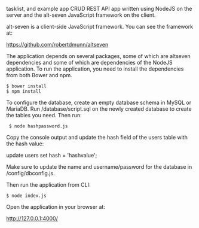 tasklist, and example app CRUD REST API app written using NodeJS on the server and the alt-seven JavaScript framework on the client.

alt-seven is a client-side JavaScript framework. You can see the framework at:

https://github.com/robertdmunn/altseven

The application depends on several packages, some of which are altseven dependencies and some of which are dependencies of the NodeJS application. To run the application, you need to install the dependencies from both Bower and npm.

    $ bower install
    $ npm install

To configure the database, create an empty database schema in MySQL or MariaDB. Run /database/script.sql on the newly created database to create the tables you need. Then run:

     $ node hashpassword.js

Copy the console output and update the hash field of the users table with the hash value:

update users set hash = 'hashvalue';


Make sure to update the name and username/password for the database in /config/dbconfig.js.

Then run the application from CLI:

    $ node index.js

Open the application in your browser at:

http://127.0.0.1:4000/
